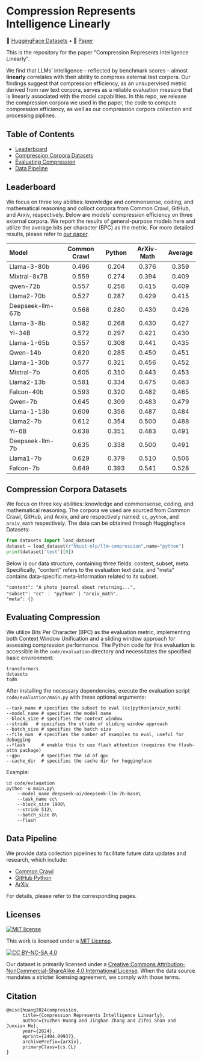 # Compression Represents Intelligence Linearly

<p align="left">
   🤗 <a href="https://huggingface.co/datasets/hkust-nlp/llm-compression" target="_blank">HuggingFace Datasets</a>  •   📃 <a href="https://arxiv.org/abs/2404.09937" target="_blank">Paper</a> 
</p>

This is the repository for the paper "Compression Represents Intelligence Linearly". 

We find that LLMs’ intelligence – reflected by benchmark scores – almost **linearly** correlates with their ability to compress external text corpora. Our findings suggest that compression efficiency, as an unsupervised metric derived from raw text corpora, serves as a reliable evaluation measure that is linearly associated with the model capabilities. In this repo, we release the compression corpora we used in the paper, the code to compute compression efficiency, as well as our compression corpora collection and processing piplines.  <img src="resources/overview.png" alt="overview" style="zoom: 5%;" />



## Table of Contents 

* [Leaderboard](#leaderboard)
* [Compression Corpora Datasets](#compression-corpora-datasets)
* [Evaluating Compression](#evaluating-compression)
* [Data Pipeline](#data-pipeline)



## Leaderboard

We focus on three key abilities: knowledge and commonsense, coding, and mathematical reasoning and colloct corpora from Common Crawl, GitHub, and Arxiv, respectively. Below are models’ compression efficiency on three external corpora. We report the results of general-purpose models here and utilize the average bits per character (BPC) as the metric. For more detailed results, please refer to [our paper](https://arxiv.org/abs/2404.09937). 

| Model            | Common Crawl | Python | ArXiv-Math | Average |
| :--------------- | :----------: | :----: | :--------: | :-----: |
| Llama-3-80b      |    0.496     | 0.204  |   0.376    |  0.359  |
| Mixtral-8x7B     |    0.559     | 0.274  |   0.394    |  0.409  |
| qwen-72b         |    0.557     | 0.256  |   0.415    |  0.409  |
| Llama2-70b       |    0.527     | 0.287  |   0.429    |  0.415  |
| Deepseek-llm-67b |    0.568     | 0.280  |   0.430    |  0.426  |
| Llama-3-8b       |    0.582     | 0.268  |   0.430    |  0.427  |
| Yi-34B           |    0.572     | 0.297  |   0.421    |  0.430  |
| Llama-1-65b      |    0.557     | 0.308  |   0.441    |  0.435  |
| Qwen-14b         |    0.620     | 0.285  |   0.450    |  0.451  |
| Llama-1-30b      |    0.577     | 0.321  |   0.456    |  0.452  |
| Mistral-7b       |    0.605     | 0.310  |   0.443    |  0.453  |
| Llama2-13b       |    0.581     | 0.334  |   0.475    |  0.463  |
| Falcon-40b       |    0.593     | 0.320  |   0.482    |  0.465  |
| Qwen-7b          |    0.645     | 0.309  |   0.483    |  0.479  |
| Llama-1-13b      |    0.609     | 0.356  |   0.487    |  0.484  |
| Llama2-7b        |    0.612     | 0.354  |   0.500    |  0.488  |
| Yi-6B            |    0.638     | 0.351  |   0.483    |  0.491  |
| Deepseek-llm-7b  |    0.635     | 0.338  |   0.500    |  0.491  |
| Llama1-7b        |    0.629     | 0.379  |   0.510    |  0.506  |
| Falcon-7b        |    0.649     | 0.393  |   0.541    |  0.528  |



## Compression Corpora Datasets

We focus on three key abilities: knowledge and commonsense, coding, and mathematical reasoning. The corpora we used are sourced from Common Crawl, GitHub, and Arxiv, and are respectively named: `cc`, `python`, and `arxiv_math` respectively. The data can be obtained through Huggingface Datasets:

  ```python
  from datasets import load_dataset
  dataset = load_dataset(r"hkust-nlp/llm-compression",name="python")
  print(dataset['test'][0])
  ```

Below is our data structure, containing three fields: content, subset, meta. Specifically, "content" refers to the evaluation text data, and "meta" contains data-specific meta-information related to its subset.

```
"content": "A photo journal about returning...", 
"subset": "cc" ｜ "python" | "arxiv_math", 
"meta": {}
```



## Evaluating Compression

We utilize Bits Per Character (BPC) as the evaluation metric, implementing both Context Window Unification and a sliding window approach for assessing compression performance. The Python code for this evaluation is accessible in the `code/evaluation` directory and necessitates the specified basic environment:

```
transformers
datasets
tqdm
```

After installing the necessary dependencies, execute the evaluation script `code/evaluation/main.py` with these optional arguments:

```
--task_name # specifies the subset to eval (cc|python|arxiv_math)
--model_name # specifies the model name
--block_size # specifies the context window
--stride   # specifies the stride of sliding window approach
--batch_size # specifies the batch size
--file_num  # specifies the number of examples to eval, useful for debugging
--flash      # enable this to use flash attention (requires the flash-attn package)
--gpu        # specifies the id of gpu
--cache_dir  # specifies the cache dir for huggingface
```

Example:

```
cd code/evlauation
python -u main.py\
    --model_name deepseek-ai/deepseek-llm-7b-base\
    --task_name cc\
    --block_size 1900\
    --stride 512\
    --batch_size 8\
    --flash
```

## Data Pipeline 
We provide data collection pipelines to facilitate future data updates and research, which include:
* [Common Crawl](https://github.com/hkust-nlp/cpt/tree/main/code/data_collection/cc)
* [GitHub Python](https://github.com/hkust-nlp/cpt/tree/main/code/data_collection/github)
* [ArXiv](https://github.com/hkust-nlp/cpt/tree/main/code/data_collection/arxiv)

For details, please refer to the corresponding pages.

## Licenses

[![MIT license](https://img.shields.io/badge/License-MIT-blue.svg)](https://lbesson.mit-license.org/)

This work is licensed under a [MIT License](https://lbesson.mit-license.org/).

[![CC BY-NC-SA 4.0](https://img.shields.io/badge/License-CC%20BY--NC--SA%204.0-lightgrey.svg)](http://creativecommons.org/licenses/by-nc-sa/4.0/)

Our dataset is primarily licensed under a
[Creative Commons Attribution-NonCommercial-ShareAlike 4.0 International License](http://creativecommons.org/licenses/by-nc-sa/4.0/). When the data source mandates a stricter licensing agreement, we comply with those terms.



## Citation

```
@misc{huang2024compression,
      title={Compression Represents Intelligence Linearly}, 
      author={Yuzhen Huang and Jinghan Zhang and Zifei Shan and Junxian He},
      year={2024},
      eprint={2404.09937},
      archivePrefix={arXiv},
      primaryClass={cs.CL}
}
```

